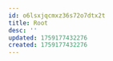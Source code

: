 ```yaml
---
id: o6lsxjqcmxz36s72o7dtx2t
title: Root
desc: ''
updated: 1759177432276
created: 1759177432276
---
```

